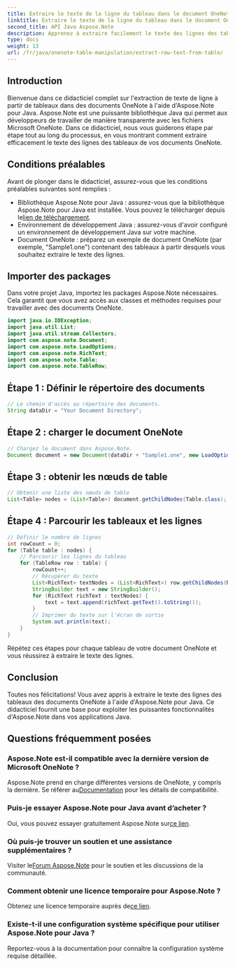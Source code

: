 ```yaml
---
title: Extraire le texte de la ligne du tableau dans le document OneNote - Aspose.Note
linktitle: Extraire le texte de la ligne du tableau dans le document OneNote - Aspose.Note
second_title: API Java Aspose.Note
description: Apprenez à extraire facilement le texte des lignes des tableaux OneNote avec Aspose.Note pour Java. Suivez notre guide étape par étape pour une intégration transparente.
type: docs
weight: 13
url: /fr/java/onenote-table-manipulation/extract-row-text-from-table/
---
```

## Introduction
Bienvenue dans ce didacticiel complet sur l'extraction de texte de ligne à partir de tableaux dans des documents OneNote à l'aide d'Aspose.Note pour Java. Aspose.Note est une puissante bibliothèque Java qui permet aux développeurs de travailler de manière transparente avec les fichiers Microsoft OneNote. Dans ce didacticiel, nous vous guiderons étape par étape tout au long du processus, en vous montrant comment extraire efficacement le texte des lignes des tableaux de vos documents OneNote.
## Conditions préalables
Avant de plonger dans le didacticiel, assurez-vous que les conditions préalables suivantes sont remplies :
-  Bibliothèque Aspose.Note pour Java : assurez-vous que la bibliothèque Aspose.Note pour Java est installée. Vous pouvez le télécharger depuis le[lien de téléchargement](https://releases.aspose.com/note/java/).
- Environnement de développement Java : assurez-vous d'avoir configuré un environnement de développement Java sur votre machine.
- Document OneNote : préparez un exemple de document OneNote (par exemple, "Sample1.one") contenant des tableaux à partir desquels vous souhaitez extraire le texte des lignes.
## Importer des packages
Dans votre projet Java, importez les packages Aspose.Note nécessaires. Cela garantit que vous avez accès aux classes et méthodes requises pour travailler avec des documents OneNote.
```java
import java.io.IOException;
import java.util.List;
import java.util.stream.Collectors;
import com.aspose.note.Document;
import com.aspose.note.LoadOptions;
import com.aspose.note.RichText;
import com.aspose.note.Table;
import com.aspose.note.TableRow;
```
## Étape 1 : Définir le répertoire des documents
```java
// Le chemin d'accès au répertoire des documents.
String dataDir = "Your Document Directory";
```
## Étape 2 : charger le document OneNote
```java
// Chargez le document dans Aspose.Note.
Document document = new Document(dataDir + "Sample1.one", new LoadOptions());
```
## Étape 3 : obtenir les nœuds de table
```java
// Obtenir une liste des nœuds de table
List<Table> nodes = (List<Table>) document.getChildNodes(Table.class);
```
## Étape 4 : Parcourir les tableaux et les lignes
```java
// Définir le nombre de lignes
int rowCount = 0;
for (Table table : nodes) {
    // Parcourir les lignes du tableau
    for (TableRow row : table) {
        rowCount++;
        // Récupérer du texte
        List<RichText> textNodes = (List<RichText>) row.getChildNodes(RichText.class);
        StringBuilder text = new StringBuilder();
        for (RichText richText : textNodes) {
            text = text.append(richText.getText().toString());
        }
        // Imprimer du texte sur l'écran de sortie
        System.out.println(text);
    }
}
```
Répétez ces étapes pour chaque tableau de votre document OneNote et vous réussirez à extraire le texte des lignes.
## Conclusion
Toutes nos félicitations! Vous avez appris à extraire le texte des lignes des tableaux des documents OneNote à l'aide d'Aspose.Note pour Java. Ce didacticiel fournit une base pour exploiter les puissantes fonctionnalités d'Aspose.Note dans vos applications Java.
## Questions fréquemment posées
### Aspose.Note est-il compatible avec la dernière version de Microsoft OneNote ?
 Aspose.Note prend en charge différentes versions de OneNote, y compris la dernière. Se référer au[Documentation](https://reference.aspose.com/note/java/) pour les détails de compatibilité.
### Puis-je essayer Aspose.Note pour Java avant d’acheter ?
Oui, vous pouvez essayer gratuitement Aspose.Note sur[ce lien](https://releases.aspose.com/).
### Où puis-je trouver un soutien et une assistance supplémentaires ?
 Visiter le[Forum Aspose.Note](https://forum.aspose.com/c/note/28) pour le soutien et les discussions de la communauté.
### Comment obtenir une licence temporaire pour Aspose.Note ?
 Obtenez une licence temporaire auprès de[ce lien](https://purchase.aspose.com/temporary-license/).
### Existe-t-il une configuration système spécifique pour utiliser Aspose.Note pour Java ?
Reportez-vous à la documentation pour connaître la configuration système requise détaillée.